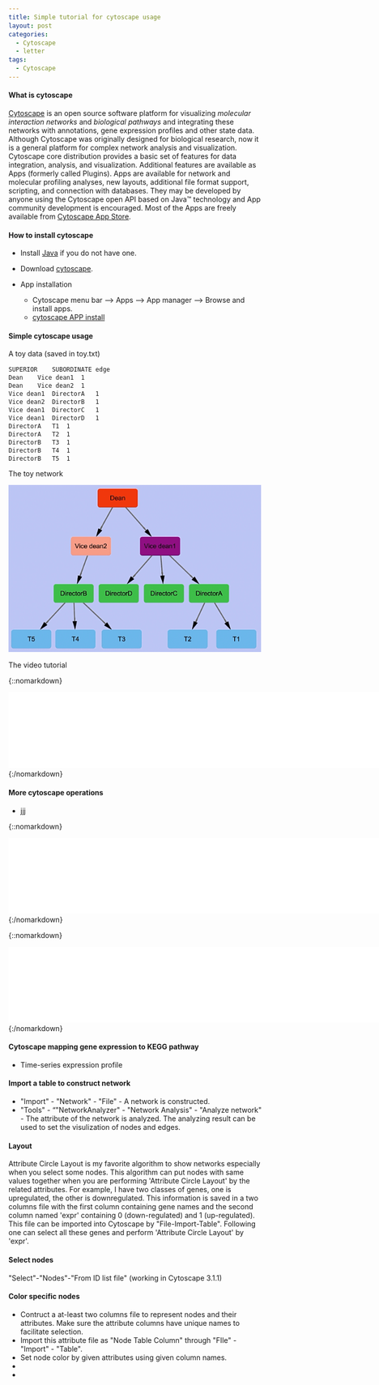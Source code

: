 ```yaml
---
title: Simple tutorial for cytoscape usage 
layout: post
categories:
  - Cytoscape
  - letter
tags:
  - Cytoscape
---
```


#### What is cytoscape

[Cytoscape](http://www.cytoscape.org) is an open source 
software platform for visualizing *molecular
interaction networks* and *biological pathways* and integrating these
networks with annotations, gene expression profiles and other state
data. Although Cytoscape was originally designed for biological
research, now it is a general platform for complex network analysis
and visualization. Cytoscape core distribution provides a basic set
of features for data integration, analysis, and visualization.
Additional features are available as Apps (formerly called Plugins).
Apps are available for network and molecular profiling analyses,
new layouts,  additional file format support,  scripting,  and
connection with databases.   They may be developed by anyone using
the Cytoscape open API based on Java™ technology and App
community development is encouraged. Most of the Apps are freely
available from [Cytoscape App Store](http://apps.cytoscape.org/).

#### How to install cytoscape

* Install [Java](http://www.oracle.com/technetwork/java/javase/downloads/jre8-downloads-2133155.html) if you do not have one.

* Download [cytoscape](http://cytoscape.org/download.php).

* App installation
	- Cytoscape menu bar --> Apps --> App manager --> Browse and install apps.
	- [cytoscape APP install](/images/cytoscape/cytoscape_app_install.png)

#### Simple cytoscape usage

A toy data (saved in toy.txt)

```
SUPERIOR	SUBORDINATE	edge	
Dean	Vice dean1	1
Dean	Vice dean2	1
Vice dean1	DirectorA	1
Vice dean2	DirectorB	1
Vice dean1	DirectorC	1
Vice dean1	DirectorD	1
DirectorA	T1	1
DirectorA	T2	1
DirectorB	T3	1
DirectorB	T4	1
DirectorB	T5	1
```

The toy network

![toy network](/images/cytoscape/cytoscape_toy.png)

The video tutorial

{::nomarkdown}
<iframe width="800" src="//www.ehbio.com/video/ehbio_cytoscape_toy.mp4"  frameborder="0" allowfullscreen></iframe>
{:/nomarkdown}

#### More cytoscape operations

* jjj

{::nomarkdown}
<iframe width="800" src="//www.ehbio.com/video/ehbio_cytoscape_toy.mp4"  frameborder="0" allowfullscreen></iframe>
{:/nomarkdown}

{::nomarkdown}
<iframe width="800" src="//www.ehbio.com/video/ehbio_cytoscape_toy.mp4"  frameborder="0" allowfullscreen></iframe>
{:/nomarkdown}

#### Cytoscape mapping gene expression to KEGG pathway

* Time-series expression profile 
#### Import a table to construct network

* "Import" - "Network" - "File" - A network is constructed.
* "Tools" - “"NetworkAnalyzer" - "Network Analysis" - "Analyze network" - The attribute of the network is analyzed. The analyzing result can be used to set the visulization of nodes and edges.

#### Layout

Attribute Circle Layout is my favorite algorithm to show networks especially when you select some nodes.
This algorithm can put nodes with same values together when you are performing 'Attribute Circle Layout' by the related attributes. 
For example, I have two classes of genes, one is upregulated, the other is downregulated. 
This information is saved in a two columns file with the first column containing gene names and 
the second column named 'expr' containing 0 (down-regulated) and 1 (up-regulated). 
This file can be imported into Cytoscape by "File-Import-Table". 
Following one can select all these genes and perform 'Attribute Circle Layout' by 'expr'.

#### Select nodes

"Select"-"Nodes"-"From ID list file" (working in Cytoscape 3.1.1)

#### Color specific nodes

* Contruct a at-least two columns file to represent nodes and their attributes. Make sure the attribute columns have unique names to facilitate selection.
* Import this attribute file as "Node Table Column" through "FIle" - "Import" - "Table".
* Set node color by given attributes using given column names.
*
*
